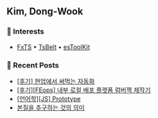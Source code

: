 ## Kim, Dong-Wook

### 🧠 Interests

- [FxTS](https://github.com/marpple/FxTS) •  [TsBelt](https://github.com/mobily/ts-belt) • [esToolKit](https://github.com/toss/es-toolkit) 

### 📝 Recent Posts
- [[후기] 현업에서 써먹는 자동화](https://woody-morgan.github.io/blog/review/automation-for-work)
- [[후기][FEops] 내부 로컬 배포 플랫폼 럼버잭 제작기](https://woody-morgan.github.io/blog/review/making-internal-platform-lumberjack)
- [[언어학][JS] Prototype](https://woody-morgan.github.io/blog/language/fundamental-javascript)
- [본질을 추구하는 것의 의미](https://woody-morgan.github.io/blog/essay/thinking-about-fundamental)
